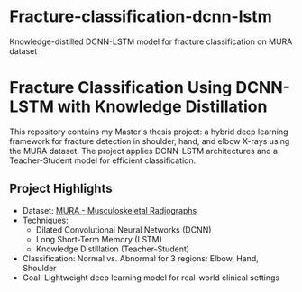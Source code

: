 # Fracture-classification-dcnn-lstm
Knowledge-distilled DCNN-LSTM model for fracture classification on MURA dataset


# Fracture Classification Using DCNN-LSTM with Knowledge Distillation

This repository contains my Master's thesis project: a hybrid deep learning framework for fracture detection in shoulder, hand, and elbow X-rays using the MURA dataset. The project applies DCNN-LSTM architectures and a Teacher-Student model for efficient classification.

## Project Highlights

- Dataset: [MURA - Musculoskeletal Radiographs](https://stanfordmlgroup.github.io/competitions/mura/)
- Techniques: 
  - Dilated Convolutional Neural Networks (DCNN)
  - Long Short-Term Memory (LSTM)
  - Knowledge Distillation (Teacher-Student)
- Classification: Normal vs. Abnormal for 3 regions: Elbow, Hand, Shoulder
- Goal: Lightweight deep learning model for real-world clinical settings
